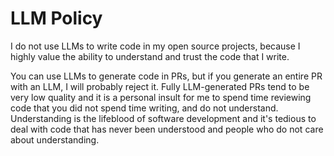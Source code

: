 # LLM Policy

I do not use LLMs to write code in my open source projects, because I highly value
the ability to understand and trust the code that I write.

You can use LLMs to generate code in PRs, but if you generate an entire PR with an LLM,
I will probably reject it. Fully LLM-generated PRs tend to be very low quality and
it is a personal insult for me to spend time reviewing code that you did not spend time
writing, and do not understand. Understanding is the lifeblood of software
development and it's tedious to deal with code that has never been understood and people
who do not care about understanding.
